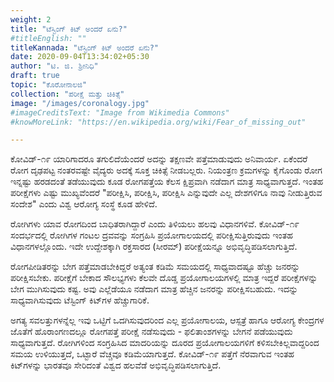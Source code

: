 ```yaml
---
weight: 2
title: "ಟೆಸ್ಟಿಂಗ್ ಕಿಟ್ ಅಂದರೆ ಏನು?"
#titleEnglish: ""
titleKannada: "ಟೆಸ್ಟಿಂಗ್ ಕಿಟ್ ಅಂದರೆ ಏನು?"
date: 2020-09-04T13:34:02+05:30
author: "ಟಿ. ಜಿ. ಶ್ರೀನಿಧಿ"
draft: true
topic: "ಕೊರೋನಾಲಜಿ"
collection: "ಪರೀಕ್ಷೆ ಮತ್ತು ಚಿಕಿತ್ಸೆ"
image: "/images/coronalogy.jpg"
#imageCreditsText: "Image from Wikimedia Commons"
#knowMoreLink: "https://en.wikipedia.org/wiki/Fear_of_missing_out"

---
```


ಕೋವಿಡ್-೧೯ ಯಾರಿಗಾದರೂ ತಗುಲಿದೆಯೆಂದರೆ ಅದನ್ನು ತಕ್ಷಣವೇ ಪತ್ತೆಮಾಡುವುದು ಅನಿವಾರ್ಯ. ಏಕೆಂದರೆ ರೋಗ ದೃಢಪಟ್ಟ ನಂತರವಷ್ಟೇ ವೈದ್ಯರು ಅದಕ್ಕೆ ಸೂಕ್ತ ಚಿಕಿತ್ಸೆ ನೀಡಬಲ್ಲರು. ನಿಯಂತ್ರಣ ಕ್ರಮಗಳನ್ನು ಕೈಗೊಂಡು ರೋಗ ಇನ್ನಷ್ಟು ಹರಡದಂತೆ ತಡೆಯುವುದು ಕೂಡ ರೋಗಪತ್ತೆಯ ಕೆಲಸ ಕ್ಷಿಪ್ರವಾಗಿ ನಡೆದಾಗ ಮಾತ್ರ ಸಾಧ್ಯವಾಗುತ್ತದೆ. ಇಂತಹ ಪರೀಕ್ಷೆಗಳು ಎಷ್ಟು ಮುಖ್ಯವೆಂದರೆ "ಪರೀಕ್ಷಿಸಿ, ಪರೀಕ್ಷಿಸಿ, ಪರೀಕ್ಷಿಸಿ ಎನ್ನುವುದೇ ಎಲ್ಲ ದೇಶಗಳಿಗೂ ನಾವು ನೀಡುತ್ತಿರುವ ಸಂದೇಶ" ಎಂದು ವಿಶ್ವ ಆರೋಗ್ಯ ಸಂಸ್ಥೆ ಕೂಡ ಹೇಳಿದೆ.

ರೋಗಿಗಳು ಯಾವ ರೋಗದಿಂದ ಬಾಧಿತರಾಗಿದ್ದಾರೆ ಎಂದು ತಿಳಿಯಲು ಹಲವು ವಿಧಾನಗಳಿವೆ. ಕೋವಿಡ್-೧೯ ಸಂದರ್ಭದಲ್ಲಿ ರೋಗಿಗಳ ಗಂಟಲ ದ್ರವವನ್ನು ಸಂಗ್ರಹಿಸಿ ಪ್ರಯೋಗಾಲಯದಲ್ಲಿ ಪರೀಕ್ಷಿಸುತ್ತಿರುವುದು ಇಂತಹ ವಿಧಾನಗಳಲ್ಲೊಂದು. ಇದೇ ಉದ್ದೇಶಕ್ಕಾಗಿ ರಕ್ತಸಾರದ (ಸೀರಮ್) ಪರೀಕ್ಷೆಯನ್ನೂ ಅಭಿವೃದ್ಧಿಪಡಿಸಲಾಗುತ್ತಿದೆ.  

ರೋಗಪೀಡಿತರನ್ನು ಬೇಗ ಪತ್ತೆಮಾಡಬೇಕಿದ್ದರೆ ಅತ್ಯಂತ ಕಡಿಮೆ ಸಮಯದಲ್ಲಿ ಸಾಧ್ಯವಾದಷ್ಟೂ ಹೆಚ್ಚು ಜನರನ್ನು ಪರೀಕ್ಷಿಸಬೇಕು. ಪರೀಕ್ಷೆಗೆ ಬೇಕಾದ ಸೌಲಭ್ಯಗಳು ಕೆಲವೇ ದೊಡ್ಡ ಪ್ರಯೋಗಾಲಯಗಳಲ್ಲಿ ಮಾತ್ರ ಇದ್ದರೆ ಪರೀಕ್ಷೆಗಳನ್ನು ಬೇಗ ಮುಗಿಸುವುದು ಕಷ್ಟ. ಅವು ಎಲ್ಲೆಡೆಯೂ ನಡೆದಾಗ ಮಾತ್ರ ಹೆಚ್ಚಿನ ಜನರನ್ನು ಪರೀಕ್ಷಿಸಬಹುದು. ಇದನ್ನು ಸಾಧ್ಯವಾಗಿಸುವುದು ಟೆಸ್ಟಿಂಗ್ ಕಿಟ್‌ಗಳ ಹೆಚ್ಚುಗಾರಿಕೆ. 

ಅಗತ್ಯ ಸವಲತ್ತುಗಳನ್ನೆಲ್ಲ ಇವು ಒಟ್ಟಿಗೆ ಒದಗಿಸುವುದರಿಂದ ಎಲ್ಲ ಪ್ರಯೋಗಾಲಯ, ಆಸ್ಪತ್ರೆ ಹಾಗೂ ಆರೋಗ್ಯ ಕೇಂದ್ರಗಳ ಜೊತೆಗೆ ಹೊರಾಂಗಣದಲ್ಲೂ ರೋಗಪತ್ತೆ ಪರೀಕ್ಷೆ ನಡೆಸುವುದು - ಫಲಿತಾಂಶಗಳನ್ನು ಬೇಗನೆ ಪಡೆಯುವುದು ಸಾಧ್ಯವಾಗುತ್ತದೆ. ರೋಗಿಗಳಿಂದ ಸಂಗ್ರಹಿಸಿದ ಮಾದರಿಯನ್ನು ದೂರದ ಪ್ರಯೋಗಾಲಯಗಳಿಗೆ ಕಳಿಸಬೇಕಿಲ್ಲವಾದ್ದರಿಂದ ಸಮಯ ಉಳಿಯುತ್ತದೆ, ಒಟ್ಟಾರೆ ವೆಚ್ಚವೂ ಕಡಿಮೆಯಾಗುತ್ತದೆ. ಕೋವಿಡ್-೧೯ ಪತ್ತೆಗೆ ನೆರವಾಗುವ ಇಂತಹ ಕಿಟ್‌ಗಳನ್ನು ಭಾರತವೂ ಸೇರಿದಂತೆ ವಿಶ್ವದ ಹಲವೆಡೆ ಅಭಿವೃದ್ಧಿಪಡಿಸಲಾಗುತ್ತಿದೆ. 
